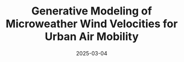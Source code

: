 ---
title: "Generative Modeling of Microweather Wind Velocities for Urban Air Mobility"
collection: publications
category: conferences
permalink: /publication/2025-03-04-generative-modeling-microweather
date: 2025-03-04
venue: 'IEEE Aerospace Conference'
paperurl: 'http://tristan-shah.github.io/files/Generative Modeling of Microweather Wind Velocities for Urban Air Mobility.pdf'
citation: 'Shah, Tristan A., Michael C. Stanley, and James E. Warner. "Generative modeling of microweather wind velocities for urban air mobility." arXiv preprint arXiv:2503.02690 (2025).'
---